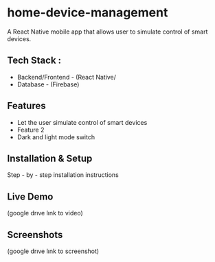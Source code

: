 # home-device-management
A React Native mobile app that allows user to simulate control of smart devices. 
## Tech Stack : 
- Backend/Frontend - (React Native/
- Database - (Firebase)

## Features
- Let the user simulate control of smart devices 
- Feature 2
- Dark and light mode switch 

## Installation & Setup
Step - by - step installation instructions

## Live Demo
(google drıve lınk to video)

## Screenshots
(google drıve lınk to screenshot)


